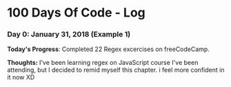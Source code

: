 # 100 Days Of Code - Log

### Day 0: January 31, 2018 (Example 1)

**Today's Progress**: Completed 22 Regex excercises on freeCodeCamp.

**Thoughts:** I've been learning regex on JavaScript course I've been attending, but I decided to remid myself this chapter. i feel more confident in it now XD
